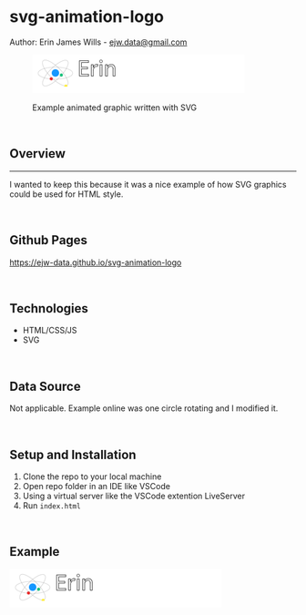 # svg-animation-logo

Author:  Erin James Wills - ejw.data@gmail.com   

<figure>

![Logo Image](./images/svg-logo.png)
<figcaption>Example animated graphic written with SVG</figcaption>
</figure>  

<br>   

## Overview   
<hr>

I wanted to keep this because it was a nice example of how SVG graphics could be used for HTML style.  

<br>

## Github Pages  

https://ejw-data.github.io/svg-animation-logo

<br>

## Technologies    
*  HTML/CSS/JS
*  SVG

<br>

## Data Source  
Not applicable.  Example online was one circle rotating and I modified it.   

<br>

## Setup and Installation  
1. Clone the repo to your local machine
1. Open repo folder in an IDE like VSCode
1. Using a virtual server like the VSCode extention LiveServer
1. Run `index.html`  

<br>

## Example

![SVG Logo](./images/svg-logo.png)

<br>